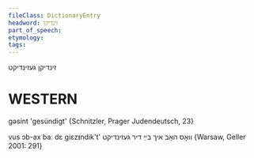```yaml
---
fileClass: DictionaryEntry
headword: זינדיקן
part_of_speech: 
etymology: 
tags: 
---
```

זינדיקן
געזינדיקט

WESTERN
========

gəsint 'gesündigt' {Schnitzler, Prager Judendeutsch, 23}

vus ɔb-ax baː dɛ giɛzᵻndik't' וואָס האָב איך בײַ דיר געזינדיקט {Warsaw, Geller 2001: 291}